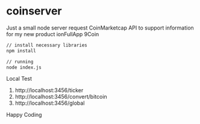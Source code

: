 # coinserver

Just a small node server request CoinMarketcap API to support information for my new product ionFullApp 9Coin

```bash
// install necessary libraries
npm install 

// running
node index.js
```

Local Test
1. http://localhost:3456/ticker
2. http://localhost:3456/convert/bitcoin
3. http://localhost:3456/global

Happy Coding

